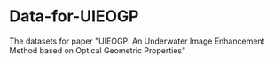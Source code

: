 # Data-for-UIEOGP
The datasets for paper "UIEOGP: An Underwater Image Enhancement Method based on Optical Geometric Properties"
